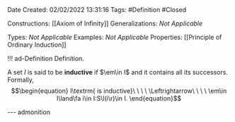 <br />
<br />

Date Created: 02/02/2022 13:31:16
Tags: #Definition #Closed 

Constructions: [[Axiom of Infinity]]
Generalizations: _Not Applicable_

Types: _Not Applicable_
Examples: _Not Applicable_
Properties: [[Principle of Ordinary Induction]]

!!! ad-Definition Definition.

A set $I$ is said to be **inductive** if $\em\in I$ and it contains all its successors. Formally,
$$\begin{equation}
    I\textrm{ is inductive}\ \ \ \ \Leftrightarrow\ \ \ \ \em\in I\land\fa i\in I:S\l(i\r)\in I.
\end{equation}$$

--- admonition
